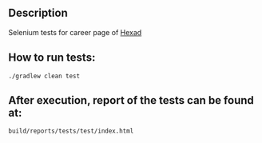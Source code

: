 ## Description

Selenium tests for career page of [Hexad](https://hexad.de/en/careers.html)


## How to run tests:
`./gradlew clean test` 

## After execution, report of the tests can be found at:
`build/reports/tests/test/index.html`
